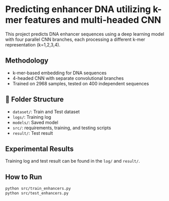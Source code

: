 # Predicting enhancer DNA utilizing k-mer features and multi-headed CNN

This project predicts DNA enhancer sequences using a deep learning model with four parallel CNN branches, each processing a different k-mer representation (k=1,2,3,4).

## Methodology
- k-mer-based embedding for DNA sequences
- 4-headed CNN with separate convolutional branches
- Trained on 2968 samples, tested on 400 independent sequences

## 📂 Folder Structure
- `dataset/`: Train and Test dataset
- `logs/`: Training log
- `models/`: Saved model
- `src/`: requirements, training, and testing scripts
- `result/`: Test result


## Experimental Results
Training log and test result can be found in the `log/` and `result/`.

## How to Run
```bash
python src/train_enhancers.py
python src/test_enhancers.py

